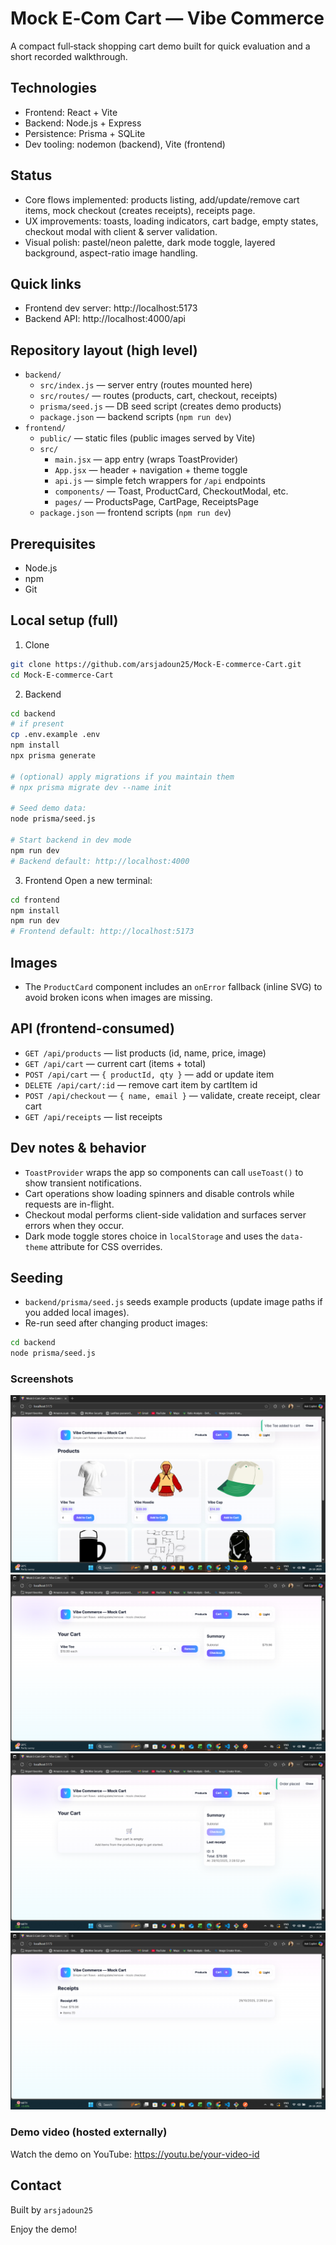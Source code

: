# Mock E‑Com Cart — Vibe Commerce

A compact full‑stack shopping cart demo built for quick evaluation and a short recorded walkthrough.

## Technologies
- Frontend: React + Vite  
- Backend: Node.js + Express  
- Persistence: Prisma + SQLite  
- Dev tooling: nodemon (backend), Vite (frontend)

## Status
- Core flows implemented: products listing, add/update/remove cart items, mock checkout (creates receipts), receipts page.  
- UX improvements: toasts, loading indicators, cart badge, empty states, checkout modal with client & server validation.  
- Visual polish: pastel/neon palette, dark mode toggle, layered background, aspect-ratio image handling.

## Quick links
- Frontend dev server: http://localhost:5173  
- Backend API: http://localhost:4000/api

## Repository layout (high level)
- `backend/`
  - `src/index.js` — server entry (routes mounted here)
  - `src/routes/` — routes (products, cart, checkout, receipts)
  - `prisma/seed.js` — DB seed script (creates demo products)
  - `package.json` — backend scripts (`npm run dev`)
- `frontend/`
  - `public/` — static files (public images served by Vite)
  - `src/`
    - `main.jsx` — app entry (wraps ToastProvider)
    - `App.jsx` — header + navigation + theme toggle
    - `api.js` — simple fetch wrappers for `/api` endpoints
    - `components/` — Toast, ProductCard, CheckoutModal, etc.
    - `pages/` — ProductsPage, CartPage, ReceiptsPage
  - `package.json` — frontend scripts (`npm run dev`)

## Prerequisites
- Node.js  
- npm  
- Git

## Local setup (full)

1. Clone
```bash
git clone https://github.com/arsjadoun25/Mock-E-commerce-Cart.git
cd Mock-E-commerce-Cart
```

2. Backend
```bash
cd backend
# if present
cp .env.example .env
npm install
npx prisma generate

# (optional) apply migrations if you maintain them
# npx prisma migrate dev --name init

# Seed demo data:
node prisma/seed.js

# Start backend in dev mode
npm run dev
# Backend default: http://localhost:4000
```

3. Frontend
Open a new terminal:
```bash
cd frontend
npm install
npm run dev
# Frontend default: http://localhost:5173
```

## Images
- The `ProductCard` component includes an `onError` fallback (inline SVG) to avoid broken icons when images are missing.

## API (frontend-consumed)
- `GET /api/products` — list products (id, name, price, image)  
- `GET /api/cart` — current cart (items + total)  
- `POST /api/cart` — `{ productId, qty }` — add or update item  
- `DELETE /api/cart/:id` — remove cart item by cartItem id  
- `POST /api/checkout` — `{ name, email }` — validate, create receipt, clear cart  
- `GET /api/receipts` — list receipts

## Dev notes & behavior
- `ToastProvider` wraps the app so components can call `useToast()` to show transient notifications.  
- Cart operations show loading spinners and disable controls while requests are in-flight.  
- Checkout modal performs client-side validation and surfaces server errors when they occur.  
- Dark mode toggle stores choice in `localStorage` and uses the `data-theme` attribute for CSS overrides.

## Seeding
- `backend/prisma/seed.js` seeds example products (update image paths if you added local images).  
- Re-run seed after changing product images:
```bash
cd backend
node prisma/seed.js
```

### Screenshots
![Products](https://github.com/arsjadoun25/Mock-E-commerce-Cart/blob/main/screenshots/Cart%20Item%20Added.png)
![Cart](screenshots/Cart.png)
![Checkout summary](screenshots/Checkout%20Summary.png)
![Receipt](screenshots/Receipt.png)

### Demo video (hosted externally)
Watch the demo on YouTube: https://youtu.be/your-video-id

## Contact
Built by `arsjadoun25`

Enjoy the demo!